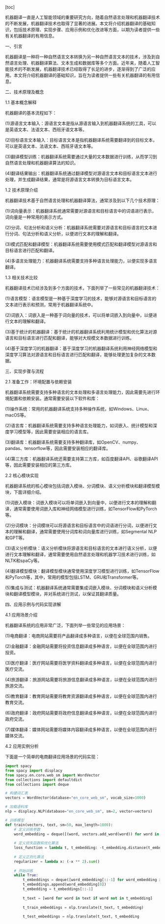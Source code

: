 
[toc]                    
                
                
机器翻译一直是人工智能领域的重要研究方向，随着自然语言处理和机器翻译技术的不断发展，机器翻译技术也取得了显著的进展。本文将介绍机器翻译的基础知识，包括技术原理、实现步骤、应用示例和优化改进等方面，以期为读者提供一些有关机器翻译的有用信息。

一、引言

机器翻译是一种将一种自然语言文本转换为另一种自然语言文本的技术，涉及到自然语言处理、机器翻译算法、文本生成和数据库等多个方面。近年来，随着人工智能技术的不断发展，机器翻译技术已经取得了长足的进步，逐渐得到了广泛的应用。本文将介绍机器翻译的基础知识，旨在为读者提供一些有关机器翻译的有用信息。

二、技术原理及概念

1.1 基本概念解释

机器翻译的基本流程如下：

(1)源语言文本输入：源语言文本是指从源语言输入到机器翻译系统的工具，可以是英语文本、法语文本、西班牙语文本等。

(2)目标语言文本输入：目标语言文本是指机器翻译系统需要翻译到的目标文本，可以是英语文本、法语文本、西班牙语文本等。

(3)翻译模型训练：机器翻译系统需要通过大量的文本数据进行训练，从而学习到自然语言处理和机器翻译算法的知识。

(4)翻译结果输出：机器翻译系统通过翻译模型对源语言文本和目标语言文本进行处理，并生成翻译结果，通常是将源语言文本转换为目标语言文本。

1.2 技术原理介绍

机器翻译技术基于自然语言处理和机器翻译算法，通常涉及到以下几个技术原理：

(1)词向量表示：机器翻译系统通常需要对源语言和目标语言中的词语进行表示，词向量是一种常用的表示方式。

(2)分词、句法分析和语义分析：机器翻译系统需要对源语言和目标语言的文本进行分词、句法分析和语义分析，以便进行文本的理解和翻译。

(3)模式匹配和翻译模型：机器翻译系统需要使用模式匹配和翻译模型对源语言和目标语言进行匹配和翻译。

(4)多语言处理能力：机器翻译系统需要支持多种语言处理能力，以便实现多语言翻译。

1.3 相关技术比较

机器翻译技术已经涉及到多个方面的技术，下面列举了一些常见的机器翻译技术：

(1)语言模型：语言模型是一种基于深度学习的技术，能够对源语言和目标语言的文本进行表示和预测，常用于机器翻译系统中。

(2)词嵌入：词嵌入是一种基于词向量的技术，可以将单词嵌入到向量中，以便进行文本的理解和翻译。

(3)基于统计的机器翻译：基于统计的机器翻译系统利用统计模型和优化算法对源语言和目标语言进行匹配和翻译，能够对大规模文本数据进行训练。

(4)基于深度学习的机器翻译：基于深度学习的机器翻译系统利用神经网络模型和深度学习算法对源语言和目标语言进行匹配和翻译，能够处理更加复杂的文本数据。

三、实现步骤与流程

2.1 准备工作：环境配置与依赖安装

机器翻译系统需要支持多种语言的文本处理和多语言处理能力，因此需要先进行环境配置和依赖安装。通常需要安装以下软件和库：

(1)操作系统：常用的机器翻译系统支持多种操作系统，如Windows、Linux、macOS等。

(2)语言库：机器翻译系统需要支持多种语言处理能力，如词嵌入、统计模型和深度学习模型等，因此需要安装相应的语言库。

(3)翻译库：机器翻译系统需要支持多种翻译库，如OpenCV、numpy、pandas、tensorflow等，因此需要安装相应的翻译库。

(4)第三方库：机器翻译系统还需要支持第三方库，如百度翻译API、谷歌翻译API等，因此需要安装相应的第三方库。

2.2 核心模块实现

机器翻译系统的核心模块包括词嵌入模块、分词模块、语义分析模块和翻译模型模块，下面详细介绍。

(1)词嵌入模块：词嵌入模块可以将单词嵌入到向量中，以便进行文本的理解和翻译，通常需要使用词嵌入库和神经网络模型进行训练，如TensorFlow和PyTorch等。

(2)分词模块：分词模块可以将源语言和目标语言中的词语进行分词，以便进行文本的理解和翻译，通常需要使用分词库和词向量库进行训练，如Segmental NLP和GPT等。

(3)语义分析模块：语义分析模块将源语言和目标语言的文本进行语义分析，以便进行文本理解和翻译，通常需要使用自然语言处理和机器学习技术进行训练，如NLTK和spaCy等。

(4)翻译模型模块：翻译模型模块通常使用深度学习模型进行训练，如TensorFlow和PyTorch等，其中，常用的模型包括LSTM、GRU和Transformer等。

(5)集成与测试：机器翻译系统通常需要集成词嵌入模块、分词模块和语义分析模块和翻译模型模块，并对系统进行测试，以保证其翻译质量。

四、应用示例与代码实现讲解

4.1 应用场景介绍

机器翻译系统的应用非常广泛，下面列举一些常见的应用场景：

(1)电商翻译：电商网站需要将产品翻译成多种语言，以便在全球范围内销售。

(2)金融翻译：金融网站需要将投资信息翻译成多种语言，以便在全球范围内进行投资。

(3)医疗翻译：医疗网站需要将医学资料翻译成多种语言，以便在全球范围内进行医疗交流。

(4)旅游翻译：旅游网站需要将旅游信息翻译成多种语言，以便在全球范围内进行旅游交流。

(5)教育翻译：教育网站需要将教育资源翻译成多种语言，以便在全球范围内进行教育交流。

(6)政府翻译：政府网站需要将政府信息翻译成多种语言，以便在全球范围内进行政府交流。

(7)媒体翻译：媒体网站需要将媒体内容翻译成多种语言，以便在全球范围内进行媒体交流。

4.2 应用实例分析

下面是一个简单的电商翻译应用场景的代码实现：

```python
import spacy
from spacy import displacy
from spacy.en.core.web_sm import WordVector
from collections import defaultdict
from collections import deque

# 构建词汇表
vectors = WordVector(database="en_core_web_sm", vocab_size=1000)

# 加载语料库
nlp = displacy.NLP(database="en_core_web_sm", sm=2, vector=vectors)

# 训练模型
def train(vectors, text, sm=50, max_length=1000):
    # 定义训练参数
    word_embedding = deque([(word, vectors.add_word(word)) for word in text])
    
    # 定义损失函数和优化算法
    loss_function = lambda t, t_embedding: -t_embedding.distance(t_embedding)
    
    # 定义正则化算法
    regularizer = lambda x: (-x ** 2).sum()
    
    # 开始训练
    while True:
        t_embeddings = deque([word_embedding[::-1] for word_embedding in word_embedding])
        t_embeddings.append(word_embedding[0])
        t_embedding = t_embeddings[::-1]
        
        t_text = [word for word in text if word not in t_embedding]
        
        t_train_embeddings = nlp.translate(t_text, t_embedding)
        
        t_test_embeddings = nlp.translate(t_text, t_embedding

